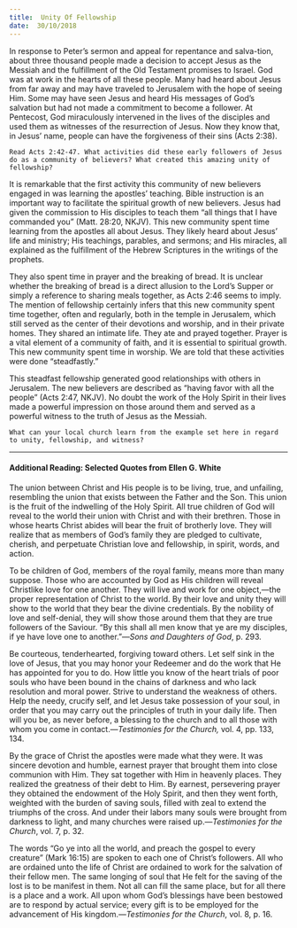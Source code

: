 ```yaml
---
title:  Unity Of Fellowship
date:  30/10/2018
---
```


In response to Peter’s sermon and appeal for repentance and salva-tion, about three thousand people made a decision to accept Jesus as the Messiah and the fulfillment of the Old Testament promises to Israel. God was at work in the hearts of all these people. Many had heard about Jesus from far away and may have traveled to Jerusalem with the hope of seeing Him. Some may have seen Jesus and heard His messages of God’s salvation but had not made a commitment to become a follower. At Pentecost, God miraculously intervened in the lives of the disciples and used them as witnesses of the resurrection of Jesus. Now they know that, in Jesus’ name, people can have the forgiveness of their sins (Acts 2:38).

`Read Acts 2:42-47. What activities did these early followers of Jesus do as a community of believers? What created this amazing unity of fellowship?`

It is remarkable that the first activity this community of new believers engaged in was learning the apostles’ teaching. Bible instruction is an important way to facilitate the spiritual growth of new believers. Jesus had given the commission to His disciples to teach them “all things that I have commanded you” (Matt. 28:20, NKJV). This new community spent time learning from the apostles all about Jesus. They likely heard about Jesus’ life and ministry; His teachings, parables, and sermons; and His miracles, all explained as the fulfillment of the Hebrew Scriptures in the writings of the prophets.

They also spent time in prayer and the breaking of bread. It is unclear whether the breaking of bread is a direct allusion to the Lord’s Supper or simply a reference to sharing meals together, as Acts 2:46 seems to imply. The mention of fellowship certainly infers that this new community spent time together, often and regularly, both in the temple in Jerusalem, which still served as the center of their devotions and worship, and in their private homes. They shared an intimate life. They ate and prayed together. Prayer is a vital element of a community of faith, and it is essential to spiritual growth. This new community spent time in worship. We are told that these activities were done “steadfastly.”

This steadfast fellowship generated good relationships with others in Jerusalem. The new believers are described as “having favor with all the people” (Acts 2:47, NKJV). No doubt the work of the Holy Spirit in their lives made a powerful impression on those around them and served as a powerful witness to the truth of Jesus as the Messiah.

`What can your local church learn from the example set here in regard to unity, fellowship, and witness?`

---

#### Additional Reading: Selected Quotes from Ellen G. White

The union between Christ and His people is to be living, true, and unfailing, resembling the union that exists between the Father and the Son. This union is the fruit of the indwelling of the Holy Spirit. All true children of God will reveal to the world their union with Christ and with their brethren. Those in whose hearts Christ abides will bear the fruit of brotherly love. They will realize that as members of God’s family they are pledged to cultivate, cherish, and perpetuate Christian love and fellowship, in spirit, words, and action.  

To be children of God, members of the royal family, means more than many suppose. Those who are accounted by God as His children will reveal Christlike love for one another. They will live and work for one object,—the proper representation of Christ to the world. By their love and unity they will show to the world that they bear the divine credentials. By the nobility of love and self-denial, they will show those around them that they are true followers of the Saviour. “By this shall all men know that ye are my disciples, if ye have love one to another.”—_Sons and Daughters of God_, p. 293.

Be courteous, tenderhearted, forgiving toward others. Let self sink in the love of Jesus, that you may honor your Redeemer and do the work that He has appointed for you to do. How little you know of the heart trials of poor souls who have been bound in the chains of darkness and who lack resolution and moral power. Strive to understand the weakness of others. Help the needy, crucify self, and let Jesus take possession of your soul, in order that you may carry out the principles of truth in your daily life. Then will you be, as never before, a blessing to the church and to all those with whom you come in contact.—_Testimonies for the Church,_ vol. 4, pp. 133, 134. 

By the grace of Christ the apostles were made what they were. It was sincere devotion and humble, earnest prayer that brought them into close communion with Him. They sat together with Him in heavenly places. They realized the greatness of their debt to Him. By earnest, persevering prayer they obtained the endowment of the Holy Spirit, and then they went forth, weighted with the burden of saving souls, filled with zeal to extend the triumphs of the cross. And under their labors many souls were brought from darkness to light, and many churches were raised up.—_Testimonies for the Church_, vol. 7, p. 32.

The words “Go ye into all the world, and preach the gospel to every creature” (Mark 16:15) are spoken to each one of Christ’s followers. All who are ordained unto the life of Christ are ordained to work for the salvation of their fellow men. The same longing of soul that He felt for the saving of the lost is to be manifest in them. Not all can fill the same place, but for all there is a place and a work. All upon whom God’s blessings have been bestowed are to respond by actual service; every gift is to be employed for the advancement of His kingdom.—_Testimonies for the Church_, vol. 8, p. 16.
